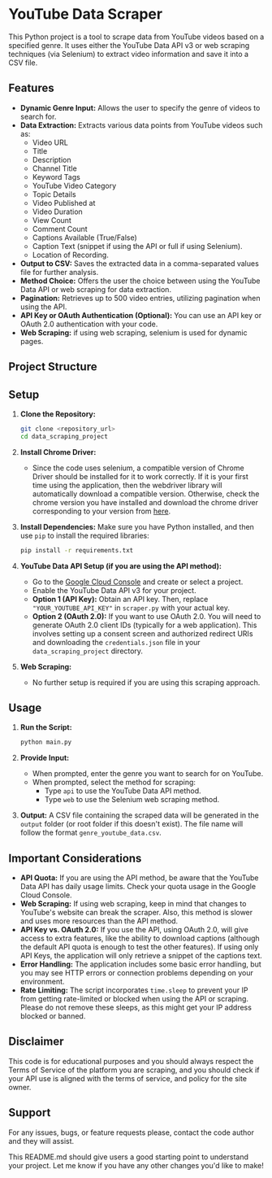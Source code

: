 # YouTube Data Scraper

This Python project is a tool to scrape data from YouTube videos based on a specified genre. It uses either the YouTube Data API v3 or web scraping techniques (via Selenium) to extract video information and save it into a CSV file.

## Features

-   **Dynamic Genre Input:** Allows the user to specify the genre of videos to search for.
-   **Data Extraction:** Extracts various data points from YouTube videos such as:
    -   Video URL
    -   Title
    -   Description
    -   Channel Title
    -   Keyword Tags
    -   YouTube Video Category
    -   Topic Details
    -   Video Published at
    -   Video Duration
    -   View Count
    -   Comment Count
    -   Captions Available (True/False)
    -   Caption Text (snippet if using the API or full if using Selenium).
    - Location of Recording.
-   **Output to CSV:** Saves the extracted data in a comma-separated values file for further analysis.
-   **Method Choice:** Offers the user the choice between using the YouTube Data API or web scraping for data extraction.
-   **Pagination:** Retrieves up to 500 video entries, utilizing pagination when using the API.
-   **API Key or OAuth Authentication (Optional):** You can use an API key or OAuth 2.0 authentication with your code.
-   **Web Scraping:** if using web scraping, selenium is used for dynamic pages.

## Project Structure


## Setup

1.  **Clone the Repository:**

    ```bash
    git clone <repository_url>
    cd data_scraping_project
    ```
    
2. **Install Chrome Driver:**
    * Since the code uses selenium, a compatible version of Chrome Driver should be installed for it to work correctly. If it is your first time using the application, then the webdriver library will automatically download a compatible version. Otherwise, check the chrome version you have installed and download the chrome driver corresponding to your version from [here](https://chromedriver.chromium.org/downloads).
3.  **Install Dependencies:** Make sure you have Python installed, and then use `pip` to install the required libraries:

    ```bash
    pip install -r requirements.txt
    ```

4.  **YouTube Data API Setup (if you are using the API method):**

    *   Go to the [Google Cloud Console](https://console.cloud.google.com/) and create or select a project.
    *   Enable the YouTube Data API v3 for your project.
    *   **Option 1 (API Key):** Obtain an API key. Then, replace `"YOUR_YOUTUBE_API_KEY"` in `scraper.py` with your actual key.
    *   **Option 2 (OAuth 2.0):** If you want to use OAuth 2.0. You will need to generate OAuth 2.0 client IDs (typically for a web application). This involves setting up a consent screen and authorized redirect URIs and downloading the `credentials.json` file in your `data_scraping_project` directory.
    
5.  **Web Scraping:**
    * No further setup is required if you are using this scraping approach.

## Usage

1.  **Run the Script:**

    ```bash
    python main.py
    ```

2.  **Provide Input:**
    *   When prompted, enter the genre you want to search for on YouTube.
    *   When prompted, select the method for scraping:
        * Type `api` to use the YouTube Data API method.
        * Type `web` to use the Selenium web scraping method.

3.  **Output:** A CSV file containing the scraped data will be generated in the `output` folder (or root folder if this doesn't exist). The file name will follow the format `genre_youtube_data.csv`.

## Important Considerations

*   **API Quota:** If you are using the API method, be aware that the YouTube Data API has daily usage limits. Check your quota usage in the Google Cloud Console.
*   **Web Scraping:** If using web scraping, keep in mind that changes to YouTube's website can break the scraper. Also, this method is slower and uses more resources than the API method.
*   **API Key vs. OAuth 2.0:** If you use the API, using OAuth 2.0, will give access to extra features, like the ability to download captions (although the default API quota is enough to test the other features). If using only API Keys, the application will only retrieve a snippet of the captions text.
*   **Error Handling:** The application includes some basic error handling, but you may see HTTP errors or connection problems depending on your environment.
*   **Rate Limiting:** The script incorporates `time.sleep` to prevent your IP from getting rate-limited or blocked when using the API or scraping. Please do not remove these sleeps, as this might get your IP address blocked or banned.

## Disclaimer

This code is for educational purposes and you should always respect the Terms of Service of the platform you are scraping, and you should check if your API use is aligned with the terms of service, and policy for the site owner.

## Support

For any issues, bugs, or feature requests please, contact the code author and they will assist.

This README.md should give users a good starting point to understand your project. Let me know if you have any other changes you'd like to make!
